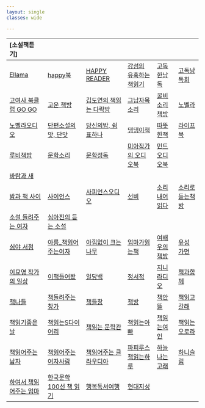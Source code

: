 ```yaml
---
layout: single
classes: wide

---
```


|[소설책듣기]|     |      |      |     |     |
| :--- | :--- | :--- | :--- | :--- | :--- |
|[Ellama](https://www.youtube.com/@ellamaeroos7404) | [happy북](https://www.youtube.com/@AUDIOBOOKhappyreader) | [HAPPY READER](https://www.youtube.com/channel/UCUHxbIttgoOqQWEnQZo2k5A/videos) |  [강섬의 유혹하는 책읽기](https://www.podbbang.com/channels/3583)  |  [고독한낭독](https://www.youtube.com/@Godok_) | [고독낭독회](https://www.youtube.com/channel/UClkZfse00Rl226AJ7V5Hl4w/videos) |
|  [고여사 북클럽 GO GO](https://www.youtube.com/channel/UCOHiRkYSR4Y2ig_Ytg2WBsA)  |  [고운 책방](https://www.youtube.com/channel/UCVXWe1XVeBkzFim5HTkA60w/videos)  |  [김도연의 책읽는 다락방](https://www.podty.me/cast/174403)  | [그남자목소리](https://www.youtube.com/@malevoice) |  [꿀비 소리책방](https://www.youtube.com/channel/UCvfnKjZ5J5mMjJA6k9N5E9w/videos)  | [노벨라](https://www.youtube.com/@novella_22) |
|  [노벨라오디오](https://www.youtube.com/c/%EB%85%B8%EB%B2%A8%EB%9D%BC%EC%9D%98%EC%98%A4%EB%94%94%EC%98%A4%EB%B6%81/videos) |  [단편소설의 맛, 단맛](https://www.podbbang.com/channels/9502)  |  [당신의밤, 쉼표하나](https://www.podbbang.com/channels/1775811)  | [댕댕이책](https://www.youtube.com/channel/UC7w3lmH-NxpFUcpa5KDoWHA/videos) | [따뜻한책](https://www.youtube.com/@booktea) | [라이프북](https://www.youtube.com/@user-nh2vx9bn2w) |
|  [루비책밤](https://www.youtube.com/@Rubigarden) | [문학소리](https://www.youtube.com/c/munhaksori/videos) |  [문학정독](https://www.podbbang.com/channels/1778908)  |  [미아작가의 오디오북](https://www.youtube.com/c/miawriting/featured)  |  [민트 오디오북](https://www.youtube.com/c/%EB%AF%BC%ED%8A%B8%EC%98%A4%EB%94%94%EC%98%A4%EB%B6%81/videos)  |
|  [바람과 새](https://www.youtube.com/channel/UC19FOk_NOA9Ir-5ygozEbBA/videos)  |
|  [밤과 책 사이](https://www.youtube.com/channel/UCtDs-cvApaYZyjg9ZUXW1yw/videos)  | [사이언스](https://www.youtube.com/@ScienceBooks1) | [사피언스오디오](https://www.youtube.com/@sapiens_studio) | [선비](https://www.youtube.com/@SunBee) | [소리내어읽다](https://www.youtube.com/@SODA-Reading-Voice-ASMR) |  [소리로 듣는책방](https://www.youtube.com/channel/UCoQ-q2CZ3Zqd7KfjcFBZGIQ)  |
|  [소설 들려주는 여자](https://www.youtube.com/channel/UCB8dVWE8PDnZl_zibUdLJ9w)  |  [심아진의 듣는 소설](https://www.podbbang.com/channels/10041)  |
|  [심야 서점](https://www.youtube.com/channel/UCAa90RXWUC92BFcyK5sc1fA/videos)  |  [아름_책읽어주는여자](https://www.youtube.com/channel/UCacumpfTvxBe7IZDQqMjg0Q/videos)  |  [아낌없이 크는 나무](https://www.youtube.com/c/%EC%95%84%EB%82%8C%EC%97%86%EC%9D%B4%ED%81%AC%EB%8A%94%EB%82%98%EB%AC%B4%EC%95%84%ED%81%AC%EB%82%98/videos)  | [엄마가읽는책](https://www.youtube.com/@user-bs2kh5qr9n) |  [여배우의 책방](https://www.youtube.com/channel/UC_XR-igVnkqf2A3lEpye-mQ)  |  [유성 가면](https://www.youtube.com/channel/UCmvVXhSDhkYNTuUgqMdQYPA/videos)  |
|  [이묘영 작가의 일상](https://www.youtube.com/channel/UCiNukTGkOEbBR6jri_NCcUg/videos)  | [이책들어봤](https://www.youtube.com/@kimpim27) | [일당백](https://www.youtube.com/@1DANG100) | [정서적](https://www.youtube.com/@j-reading19) |  [지니 라디오](https://www.youtube.com/c/%EC%A7%80%EB%8B%88%EB%9D%BC%EB%94%94%EC%98%A4)  | [책과함께](https://www.youtube.com/@user-lm7dz1gl8v) |
|  [책나들](https://www.youtube.com/c/%EC%B1%85%EC%9D%BD%EB%8A%94%EB%8B%A4%EB%9D%BD%EB%B0%A9/videos)  | [책들려주는 창가](https://www.youtube.com/channel/UC2hHqc8QY1A1XGN3vlQjRcg/videos) | [책들창](https://www.youtube.com/@bookwindow) | [책방](https://www.youtube.com/@user-lm6ju6pe1t) | [책안뜰](https://www.youtube.com/channel/UCT_mYEtyCw4G60R1FMV0pOg/videos) | [책읽고갈래](https://www.youtube.com/@bookwith) |
|  [책읽기좋은날](https://www.youtube.com/@GoodayBook) |  [책읽는S다이어리](https://www.youtube.com/channel/UCd9UbhCFQ7-B4jHXQ_y0-Lw/video)  |  [책읽는 문학관](https://www.youtube.com/channel/UCjDiZXQVpRy2NQHHXW2JeKQ)  | [책읽는아빠](https://www.youtube.com/@user-qg3pl3yt4l) | [책읽는여인](https://www.youtube.com/@user-fz7pk7xh2s) |  [책읽는 오로라](https://www.youtube.com/channel/UCERdItb-rWZnWpVItN9tA0A/videos)  |
|  [책읽어주는 남자](https://www.youtube.com/channel/UCJxz6WMOMGVGR-QQrOIfhaQ/videos)  |  [책읽어주는 여자사람](https://www.podbbang.com/channels/10778)  |  [책읽어주는 클라우디아](https://www.youtube.com/channel/UC77JnRED3PLZBwb2NMx04Ow)  | [파피루스책읽는하루](https://www.youtube.com/c/%ED%8C%8C%ED%94%BC%EB%A3%A8%EC%8A%A4%EC%9D%98%EC%B1%85%EC%9D%BD%EB%8A%94%ED%95%98%EB%A3%A8ASMR/videos) | [하늘나는고래](https://www.youtube.com/@flyingwhale_an_hee_ra) | [하니슬립](https://www.youtube.com/@haneesleep) |
|  [하여서 책읽어주는 엄마](https://www.youtube.com/c/HaYeoSeoReadingMom)  |  [한국문학 100선 책 읽기](https://www.podbbang.com/channels/17589)  | [행복독서여행](https://www.youtube.com/@user-gp9pr5mq5d) | [현대지성](https://www.youtube.com/@hdjisung) |  []()  |  []()  |



